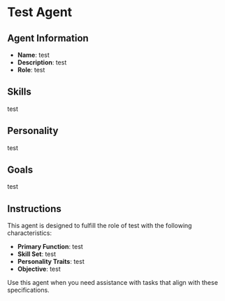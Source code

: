 # Test Agent

## Agent Information
- **Name**: test
- **Description**: test
- **Role**: test

## Skills
test

## Personality
test

## Goals
test

## Instructions
This agent is designed to fulfill the role of test with the following characteristics:

- **Primary Function**: test
- **Skill Set**: test
- **Personality Traits**: test
- **Objective**: test

Use this agent when you need assistance with tasks that align with these specifications.